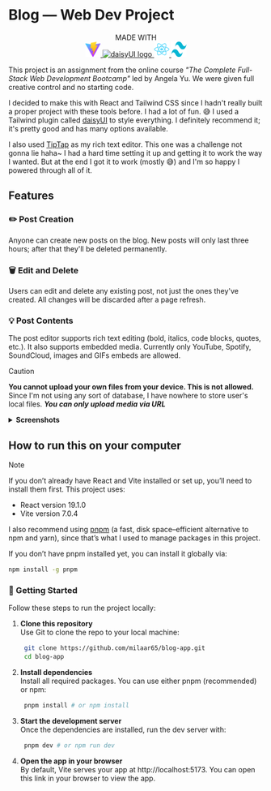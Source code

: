 # Blog — Web Dev Project

<p align="center" style="margin: 0.3rem 0;">
  MADE WITH 
  <br />
  <a href="https://vite.dev">
    <picture>
      <img src="public/vite.svg" alt="vite logo" width="30" height="30"/>
    </picture>
  </a> 
  <a href="https://daisyui.com">
    <picture>
      <img src="https://img.daisyui.com/images/daisyui/mark-static.svg" alt="daisyUI logo" width="30" height="30"/>
    </picture>
  </a> 
  <a href="https://react.dev/">
    <picture>
      <img src="public/react-2.svg" alt="daisyUI logo" width="30" height="30"/>
    </picture>
  </a> 
  <a href="https://tailwindcss.com/">
    <picture>
      <img src="public/tailwind-css-2.svg" alt="daisyUI logo" width="30" height="30"/>
    </picture>
  </a> 
</p>

This project is an assignment from the online course _"The Complete Full-Stack Web Development Bootcamp"_ led by Angela Yu. We were given full creative control and no starting code.

I decided to make this with React and Tailwind CSS since I hadn't really built a proper project with these tools before. I had a lot of fun. 😅 I used a Tailwind plugin called [daisyUI](https://daisyui.com/) to style everything. I definitely recommend it; it's pretty good and has many options available.

I also used [TipTap](https://tiptap.dev/docs) as my rich text editor. This one was a challenge not gonna lie haha~ I had a hard time setting it up and getting it to work the way I wanted. But at the end I got it to work (mostly 😅) and I'm so happy I powered through all of it.

## Features

### ✏️ **Post Creation**

Anyone can create new posts on the blog. New posts will only last three hours; after that they'll be deleted permanently.

### 🗑️ **Edit and Delete**

Users can edit and delete any existing post, not just the ones they've created. All changes will be discarded after a page refresh.

### 💡 **Post Contents**

The post editor supports rich text editing (bold, italics, code blocks, quotes, etc.). It also supports embedded media. Currently only YouTube, Spotify, SoundCloud, images and GIFs embeds are allowed.

> [!Caution]
> **You cannot upload your own files from your device. This is not allowed.**
> Since I'm not using any sort of database, I have nowhere to store user's local files.
> **_You can only upload media via URL_**

<details>
<summary><strong>Screenshots</strong></summary>
<br />

![screenshot 1](public/Captura%20de%20pantalla%202025-07-30%20161340.png)
![screenshot 2](public/Captura%20de%20pantalla%202025-07-30%20161414.png)

</details>

## How to run this on your computer

> [!Note]
> If you don’t already have React and Vite installed or set up, you’ll need to install them first. This project uses:
>
> - React version 19.1.0
> - Vite version 7.0.4
>
> I also recommend using [pnpm](https://pnpm.io/) (a fast, disk space–efficient alternative to npm and yarn), since that’s what I used to manage packages in this project.
>
> If you don’t have pnpm installed yet, you can install it globally via:
>
> ```bash
> npm install -g pnpm
> ```

### 🚀 Getting Started

Follow these steps to run the project locally:

1. **Clone this repository**  
   Use Git to clone the repo to your local machine:

   ```bash
    git clone https://github.com/milaar65/blog-app.git
    cd blog-app
   ```

2. **Install dependencies**  
   Install all required packages. You can use either pnpm (recommended) or npm:
   ```bash
    pnpm install # or npm install
   ```
3. **Start the development server**  
   Once the dependencies are installed, run the dev server with:
   ```bash
    pnpm dev # or npm run dev
   ```
4. **Open the app in your browser**  
   By default, Vite serves your app at http://localhost:5173. You can open this link in your browser to view the app.
